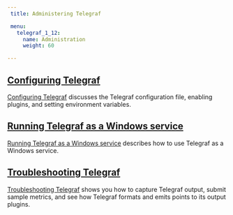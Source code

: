 ```yaml
---
 title: Administering Telegraf

 menu:
   telegraf_1_12:
     name: Administration
     weight: 60

---
```


## [Configuring Telegraf](/telegraf/v1.12/administration/configuration/)

[Configuring Telegraf](/telegraf/v1.12/administration/configuration/) discusses the Telegraf configuration file, enabling plugins, and setting environment variables.

## [Running Telegraf as a Windows service](/telegraf/v1.12/administration/windows_service/)

[Running Telegraf as a Windows service](/telegraf/v1.12/administration/windows_service/) describes how to use Telegraf as a Windows service.

## [Troubleshooting Telegraf](/telegraf/v1.12/administration/troubleshooting/)

[Troubleshooting Telegraf](/telegraf/v1.12/administration/troubleshooting/) shows you how to capture Telegraf output, submit sample metrics, and see how Telegraf formats and emits points to its output plugins.
